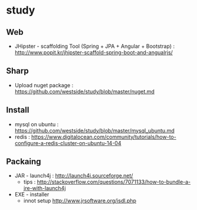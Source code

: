 # study

## Web
* JHipster - scaffolding Tool (Spring + JPA + Angular + Bootstrap) : http://www.popit.kr/jhipster-scaffold-spring-boot-and-angualrjs/

## Sharp
* Upload nuget package : https://github.com/westside/study/blob/master/nuget.md

## Install
* mysql on ubuntu : https://github.com/westside/study/blob/master/mysql_ubuntu.md
* redis : https://www.digitalocean.com/community/tutorials/how-to-configure-a-redis-cluster-on-ubuntu-14-04


## Packaing 
* JAR - launch4j : http://launch4j.sourceforge.net/ 
  * tips : http://stackoverflow.com/questions/7071133/how-to-bundle-a-jre-with-launch4j
* EXE - installer 
  * innot setup http://www.jrsoftware.org/isdl.php
